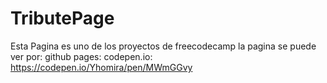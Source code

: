# TributePage
Esta Pagina es uno de los proyectos de freecodecamp
la pagina se puede ver por:
github pages:
codepen.io: https://codepen.io/Yhomira/pen/MWmGGvy

